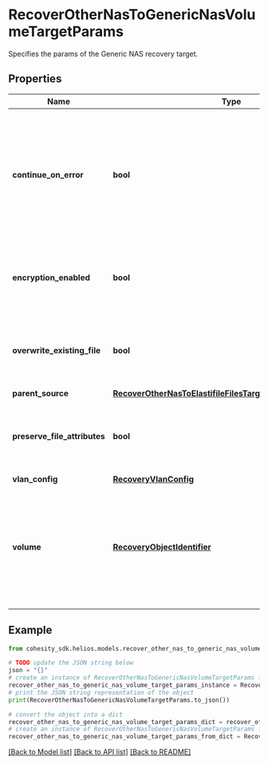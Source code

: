 # RecoverOtherNasToGenericNasVolumeTargetParams

Specifies the params of the Generic NAS recovery target.

## Properties

Name | Type | Description | Notes
------------ | ------------- | ------------- | -------------
**continue_on_error** | **bool** | Specifies whether to continue recovering other volumes if one of the volumes fails to recover. Default value is false. | [optional] 
**encryption_enabled** | **bool** | Specifies whether encryption should be enabled during recovery. | [optional] 
**overwrite_existing_file** | **bool** | Specifies whether to overwrite existing file/folder during recovery. | [optional] 
**parent_source** | [**RecoverOtherNasToElastifileFilesTargetParamsParentSource**](RecoverOtherNasToElastifileFilesTargetParamsParentSource.md) |  | [optional] 
**preserve_file_attributes** | **bool** | Specifies whether to preserve file/folder attributes during recovery. | [optional] 
**vlan_config** | [**RecoveryVlanConfig**](RecoveryVlanConfig.md) |  | [optional] 
**volume** | [**RecoveryObjectIdentifier**](RecoveryObjectIdentifier.md) | Specifies the id and name of the parent volume to recover to. This volume will be the target of the recovery. | 

## Example

```python
from cohesity_sdk.helios.models.recover_other_nas_to_generic_nas_volume_target_params import RecoverOtherNasToGenericNasVolumeTargetParams

# TODO update the JSON string below
json = "{}"
# create an instance of RecoverOtherNasToGenericNasVolumeTargetParams from a JSON string
recover_other_nas_to_generic_nas_volume_target_params_instance = RecoverOtherNasToGenericNasVolumeTargetParams.from_json(json)
# print the JSON string representation of the object
print(RecoverOtherNasToGenericNasVolumeTargetParams.to_json())

# convert the object into a dict
recover_other_nas_to_generic_nas_volume_target_params_dict = recover_other_nas_to_generic_nas_volume_target_params_instance.to_dict()
# create an instance of RecoverOtherNasToGenericNasVolumeTargetParams from a dict
recover_other_nas_to_generic_nas_volume_target_params_from_dict = RecoverOtherNasToGenericNasVolumeTargetParams.from_dict(recover_other_nas_to_generic_nas_volume_target_params_dict)
```
[[Back to Model list]](../README.md#documentation-for-models) [[Back to API list]](../README.md#documentation-for-api-endpoints) [[Back to README]](../README.md)


